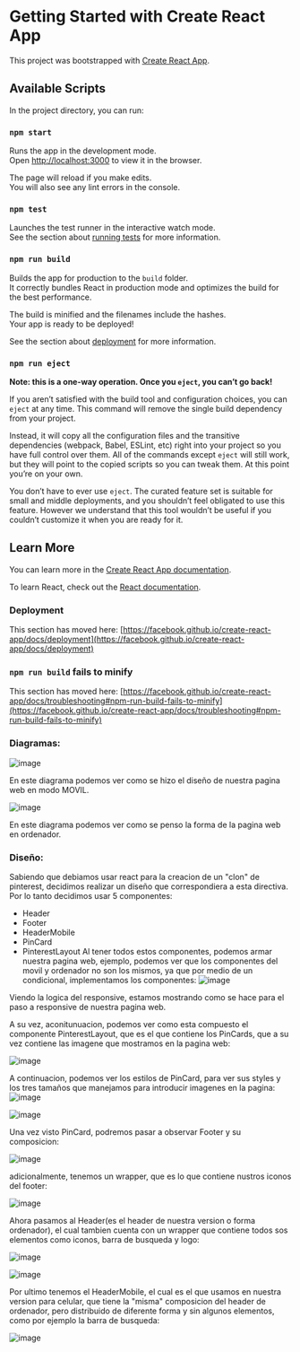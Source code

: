 # Getting Started with Create React App

This project was bootstrapped with [Create React App](https://github.com/facebook/create-react-app).

## Available Scripts

In the project directory, you can run:

### `npm start`

Runs the app in the development mode.\
Open [http://localhost:3000](http://localhost:3000) to view it in the browser.

The page will reload if you make edits.\
You will also see any lint errors in the console.

### `npm test`

Launches the test runner in the interactive watch mode.\
See the section about [running tests](https://facebook.github.io/create-react-app/docs/running-tests) for more information.

### `npm run build`

Builds the app for production to the `build` folder.\
It correctly bundles React in production mode and optimizes the build for the best performance.

The build is minified and the filenames include the hashes.\
Your app is ready to be deployed!

See the section about [deployment](https://facebook.github.io/create-react-app/docs/deployment) for more information.

### `npm run eject`

**Note: this is a one-way operation. Once you `eject`, you can’t go back!**

If you aren’t satisfied with the build tool and configuration choices, you can `eject` at any time. This command will remove the single build dependency from your project.

Instead, it will copy all the configuration files and the transitive dependencies (webpack, Babel, ESLint, etc) right into your project so you have full control over them. All of the commands except `eject` will still work, but they will point to the copied scripts so you can tweak them. At this point you’re on your own.

You don’t have to ever use `eject`. The curated feature set is suitable for small and middle deployments, and you shouldn’t feel obligated to use this feature. However we understand that this tool wouldn’t be useful if you couldn’t customize it when you are ready for it.

## Learn More

You can learn more in the [Create React App documentation](https://facebook.github.io/create-react-app/docs/getting-started).

To learn React, check out the [React documentation](https://reactjs.org/).


### Deployment

This section has moved here: [https://facebook.github.io/create-react-app/docs/deployment](https://facebook.github.io/create-react-app/docs/deployment)

### `npm run build` fails to minify

This section has moved here: [https://facebook.github.io/create-react-app/docs/troubleshooting#npm-run-build-fails-to-minify](https://facebook.github.io/create-react-app/docs/troubleshooting#npm-run-build-fails-to-minify)

### Diagramas:

![image](https://user-images.githubusercontent.com/72415333/137005952-61444721-5528-4903-b55c-00af7726a5ee.png)

En este diagrama podemos ver como se hizo el diseño de nuestra pagina web en modo MOVIL.

![image](https://user-images.githubusercontent.com/72415333/137006052-84a26b98-74f9-459b-b097-ad9b185d8e47.png)

En este diagrama podemos ver como se penso la forma de la pagina web en ordenador.

### Diseño:
Sabiendo que debiamos usar react para la creacion de un "clon" de pinterest, decidimos realizar un diseño que correspondiera a esta directiva.
Por lo tanto decidimos usar 5 componentes:
* Header
* Footer
* HeaderMobile
* PinCard
* PinterestLayout
Al tener todos estos componentes, podemos armar nuestra pagina web, ejemplo, podemos ver que los componentes del movil y ordenador no son los mismos, ya que por medio de un condicional, implementamos los componentes:
![image](https://user-images.githubusercontent.com/72415333/137008215-7f0a4b00-a94f-410e-96c2-abcec3e19ca8.png)

Viendo la logica del responsive, estamos mostrando como se hace para el paso a responsive de nuestra pagina web.

A su vez, aconitunuacion, podemos ver como esta compuesto el componente PinterestLayout, que es el que contiene los PinCards, que a su vez contiene las imagene que mostramos en la pagina web:

![image](https://user-images.githubusercontent.com/72415333/137013308-5459ba6b-b2dc-4bbb-aa18-105c9f5c7012.png)

A continuacion, podemos ver los estilos de PinCard, para ver sus styles y los tres tamaños que manejamos para introducir imagenes en la pagina:
![image](https://user-images.githubusercontent.com/72415333/137013664-e8a350e4-918a-4dec-8d63-344fdeb53103.png)

![image](https://user-images.githubusercontent.com/72415333/137013712-177e6014-1e95-442f-8006-47122b8c0c0d.png)


Una vez visto PinCard, podremos pasar a observar Footer y su composicion:

![image](https://user-images.githubusercontent.com/72415333/137017408-81b6e8a0-28da-4859-9b52-c0e0d73ef23c.png)

adicionalmente, tenemos un wrapper, que es lo que contiene nustros iconos del footer:

![image](https://user-images.githubusercontent.com/72415333/137017506-49e51b56-17b3-407b-81e4-08b84ba380b4.png)

Ahora pasamos al Header(es el header de nuestra version o forma ordenador), el cual tambien cuenta con un wrapper que contiene todos sos elementos como iconos, barra de busqueda y logo:

![image](https://user-images.githubusercontent.com/72415333/137017748-0ad46eec-b1ee-4e0b-93b1-ff5318f2e2bb.png)

![image](https://user-images.githubusercontent.com/72415333/137017781-513aea71-d1e6-4297-bc1e-10fd0b91bdc2.png)

Por ultimo tenemos el HeaderMobile, el cual es el que usamos en nuestra version para celular, que tiene la "misma" composicion del header de ordenador, pero distribuido de diferente forma y sin algunos elementos, como por ejemplo la barra de busqueda:

![image](https://user-images.githubusercontent.com/72415333/137018012-582bf113-1d8a-42ff-91ba-1d2220c42156.png)












